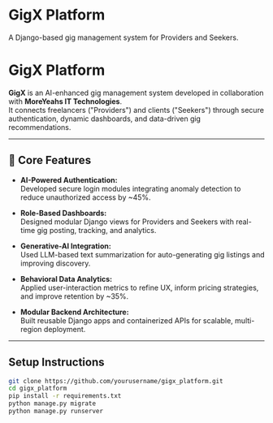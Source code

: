 # GigX Platform 

A Django-based gig management system for Providers and Seekers.

# GigX Platform

**GigX** is an AI-enhanced gig management system developed in collaboration with **MoreYeahs IT Technologies**.  
It connects freelancers ("Providers") and clients ("Seekers") through secure authentication, dynamic dashboards, and data-driven gig recommendations.

---

## 🧠 Core Features

- **AI-Powered Authentication:**  
  Developed secure login modules integrating anomaly detection to reduce unauthorized access by ~45%.

- **Role-Based Dashboards:**  
  Designed modular Django views for Providers and Seekers with real-time gig posting, tracking, and analytics.

- **Generative-AI Integration:**  
  Used LLM-based text summarization for auto-generating gig listings and improving discovery.

- **Behavioral Data Analytics:**  
  Applied user-interaction metrics to refine UX, inform pricing strategies, and improve retention by ~35%.

- **Modular Backend Architecture:**  
  Built reusable Django apps and containerized APIs for scalable, multi-region deployment.

---

## Setup Instructions
```bash
git clone https://github.com/yourusername/gigx_platform.git
cd gigx_platform
pip install -r requirements.txt
python manage.py migrate
python manage.py runserver
